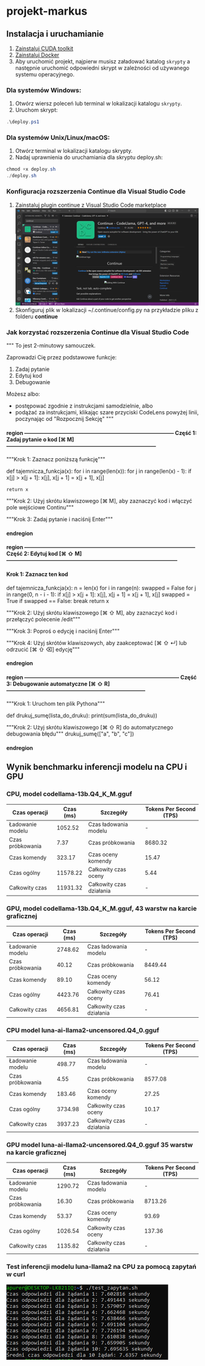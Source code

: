 # projekt-markus

## Instalacja i uruchamianie

1. [Zainstaluj CUDA toolkit](https://developer.nvidia.com/cuda-toolkit)
2. [Zainstaluj Docker](https://docs.docker.com/desktop/install/windows-install/)
3. Aby uruchomić projekt, najpierw musisz załadować katalog `skrypty` a następnie uruchomić odpowiedni skrypt w zależności od używanego systemu operacyjnego.

### Dla systemów Windows:

1. Otwórz wiersz poleceń lub terminal w lokalizacji katalogu `skrypty`.
2. Uruchom skrypt:
```powershell
.\deploy.ps1
```

### Dla systemów Unix/Linux/macOS:

1. Otwórz terminal w lokalizacji katalogu skrypty.
2. Nadaj uprawnienia do uruchamiania dla skryptu deploy.sh:
```powershell
chmod +x deploy.sh
./deploy.sh
```

### Konfiguracja rozszerzenia **Continue** dla Visual Studio Code 

1. Zainstaluj plugin continue z Visual Studio Code marketplace
![Rozszerzenie **Continue** w Visual Studio Code marketplace](continue.PNG "Rozszerzenie **Continue** w Visual Studio Code marketplace")
2. Skonfiguruj plik w lokalizacji ~/.continue/config.py na przykładzie pliku z folderu **continue**

### Jak korzystać rozszerzenia **Continue** dla Visual Studio Code 
"""
To jest 2-minutowy samouczek.

Zaprowadzi Cię przez podstawowe funkcje:
1. Zadaj pytanie
2. Edytuj kod
3. Debugowanie

Możesz albo:
- postępować zgodnie z instrukcjami samodzielnie, albo
- podążać za instrukcjami, klikając szare przyciski CodeLens powyżej linii, poczynając od "Rozpocznij Sekcję"
"""

#### region ———————————————————————————— Część 1: Zadaj pytanie o kod [⌘ M] ————————————————————————————

"""Krok 1: Zaznacz poniższą funkcję"""

def tajemnicza_funkcja(x):
    for i in range(len(x)):
        for j in range(len(x) - 1):
            if x[j] > x[j + 1]:
                x[j], x[j + 1] = x[j + 1], x[j]

    return x

"""Krok 2: Użyj skrótu klawiszowego [⌘ M], aby
zaznaczyć kod i włączyć pole wejściowe Continu"""

"""Krok 3: Zadaj pytanie i naciśnij Enter"""

#### endregion

#### region ———————————————————————————————— Część 2: Edytuj kod [⌘ ⇧ M] ————————————————————————————————

#### Krok 1: Zaznacz ten kod
def tajemnicza_funkcja(x):
    n = len(x)
    for i in range(n):
        swapped = False
        for j in range(0, n - i - 1):
            if x[j] > x[j + 1]:
                x[j], x[j + 1] = x[j + 1], x[j]
                swapped = True
        if swapped == False:
            break
    return x

"""Krok 2: Użyj skrótu klawiszowego [⌘ ⇧ M], aby
zaznaczyć kod i przełączyć polecenie /edit"""

"""Krok 3: Poproś o edycję i naciśnij Enter"""

"""Krok 4: Użyj skrótów klawiszowych, aby
zaakceptować [⌘ ⇧ ↵] lub odrzucić [⌘ ⇧ ⌫] edycję"""

#### endregion

#### region ————————————————————————————— Część 3: Debugowanie automatyczne [⌘ ⇧ R] ——————————————————————————

"""Krok 1: Uruchom ten plik Pythona"""

def drukuj_sumę(lista_do_druku):
    print(sum(lista_do_druku))

"""Krok 2: Użyj skrótu klawiszowego [⌘ ⇧ R]
do automatycznego debugowania błędu"""
drukuj_sumę(["a", "b", "c"])

#### endregion


## Wynik benchmarku inferencji modelu na CPU i GPU

### CPU, model codellama-13b.Q4_K_M.gguf 

| Czas operacji        | Czas (ms) | Szczegóły              | Tokens Per Second (TPS) |
|----------------------|-----------|------------------------|-------------------------|
| Ładowanie modelu     | 1052.52   | Czas ładowania modelu  | -                       |
| Czas próbkowania     | 7.37      | Czas próbkowania       | 8680.32                 |
| Czas komendy         | 323.17    | Czas oceny komendy     | 15.47                   |
| Czas ogólny          | 11578.22  | Całkowity czas oceny   | 5.44                    |
| Całkowity czas       | 11931.32  | Całkowity czas działania | -                       |

### GPU, model codellama-13b.Q4_K_M.gguf,  43 warstw na karcie graficznej

| Czas operacji      | Czas (ms) | Szczegóły               | Tokens Per Second (TPS) |
|--------------------|-----------|-------------------------|-------------------------|
| Ładowanie modelu   | 2748.62   | Czas ładowania modelu   | -                       |
| Czas próbkowania   | 40.12     | Czas próbkowania        | 8449.44                 |
| Czas komendy       | 89.10     | Czas oceny komendy      | 56.12                   |
| Czas ogólny        | 4423.76   | Całkowity czas oceny    | 76.41                   |
| Całkowity czas     | 4656.81   | Całkowity czas działania| -                       |

### CPU model luna-ai-llama2-uncensored.Q4_0.gguf

| Czas operacji      | Czas (ms) | Szczegóły              | Tokens Per Second (TPS) |
|-------------------|-----------|-----------------------|-------------------------|
| Ładowanie modelu  | 498.77    | Czas ładowania modelu | -                       |
| Czas próbkowania  | 4.55      | Czas próbkowania       | 8577.08                 |
| Czas komendy      | 183.46    | Czas oceny komendy     | 27.25                   |
| Czas ogólny       | 3734.98   | Całkowity czas oceny   | 10.17                   |
| Całkowity czas    | 3937.23   | Całkowity czas działania| -                      |

### GPU model luna-ai-llama2-uncensored.Q4_0.gguf 35 warstw na karcie graficznej

| Czas operacji      | Czas (ms) | Szczegóły              | Tokens Per Second (TPS) |
|-------------------|-----------|-----------------------|-------------------------|
| Ładowanie modelu  | 1290.72   | Czas ładowania modelu | -                       |
| Czas próbkowania  | 16.30     | Czas próbkowania       | 8713.26                 |
| Czas komendy      | 53.37     | Czas oceny komendy     | 93.69                   |
| Czas ogólny       | 1026.54   | Całkowity czas oceny   | 137.36                  |
| Całkowity czas    | 1135.82   | Całkowity czas działania| -                      |

### Test inferencji modelu luna-llama2 na CPU za pomocą zapytań w curl
![Test inferencji modelu luna-llama2 na CPU za pomocą zapytań w curl](benchmark-luna-llama2-cpu.PNG "Test inferencji modelu luna-llama2 na CPU za pomocą zapytań w curl")
